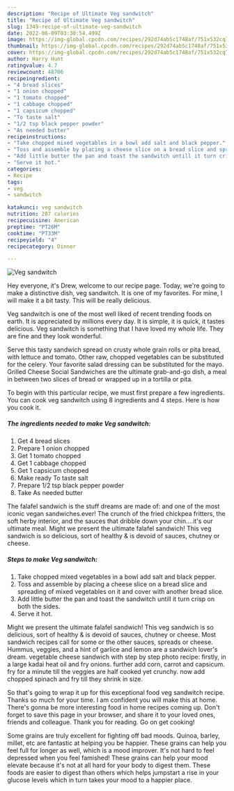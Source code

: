 ```yaml
---
description: "Recipe of Ultimate Veg sandwitch"
title: "Recipe of Ultimate Veg sandwitch"
slug: 1349-recipe-of-ultimate-veg-sandwitch
date: 2022-06-09T03:30:54.499Z
image: https://img-global.cpcdn.com/recipes/292d74ab5c1748af/751x532cq70/veg-sandwitch-recipe-main-photo.jpg
thumbnail: https://img-global.cpcdn.com/recipes/292d74ab5c1748af/751x532cq70/veg-sandwitch-recipe-main-photo.jpg
cover: https://img-global.cpcdn.com/recipes/292d74ab5c1748af/751x532cq70/veg-sandwitch-recipe-main-photo.jpg
author: Harry Hunt
ratingvalue: 4.7
reviewcount: 48706
recipeingredient:
- "4 bread slices"
- "1 onion chopped"
- "1 tomato chopped"
- "1 cabbage chopped"
- "1 capsicum chopped"
- "To taste salt"
- "1/2 tsp black pepper powder"
- "As needed butter"
recipeinstructions:
- "Take chopped mixed vegetables in a bowl add salt and black pepper."
- "Toss and assemble by placing a cheese slice on a bread slice and spreading of mixed vegetables on it and cover with another bread slice."
- "Add little butter the pan and toast the sandwitch untill it turn crisp on both the sides."
- "Serve it hot."
categories:
- Recipe
tags:
- veg
- sandwitch

katakunci: veg sandwitch 
nutrition: 287 calories
recipecuisine: American
preptime: "PT26M"
cooktime: "PT33M"
recipeyield: "4"
recipecategory: Dinner

---
```



![Veg sandwitch](https://img-global.cpcdn.com/recipes/292d74ab5c1748af/751x532cq70/veg-sandwitch-recipe-main-photo.jpg)

Hey everyone, it's Drew, welcome to our recipe page. Today, we're going to make a distinctive dish, veg sandwitch. It is one of my favorites. For mine, I will make it a bit tasty. This will be really delicious.

Veg sandwitch is one of the most well liked of recent trending foods on earth. It is appreciated by millions every day. It is simple, it is quick, it tastes delicious. Veg sandwitch is something that I have loved my whole life. They are fine and they look wonderful.

Serve this tasty sandwich spread on crusty whole grain rolls or pita bread, with lettuce and tomato. Other raw, chopped vegetables can be substituted for the celery. Your favorite salad dressing can be substituted for the mayo. Grilled Cheese Social Sandwiches are the ultimate grab-and-go dish, a meal in between two slices of bread or wrapped up in a tortilla or pita.


To begin with this particular recipe, we must first prepare a few ingredients. You can cook veg sandwitch using 8 ingredients and 4 steps. Here is how you cook it.

<!--inarticleads1-->

##### The ingredients needed to make Veg sandwitch:

1. Get 4 bread slices
1. Prepare 1 onion chopped
1. Get 1 tomato chopped
1. Get 1 cabbage chopped
1. Get 1 capsicum chopped
1. Make ready To taste salt
1. Prepare 1/2 tsp black pepper powder
1. Take As needed butter


The falafel sandwich is the stuff dreams are made of: and one of the most iconic vegan sandwiches.ever! The crunch of the fried chickpea fritters, the soft herby interior, and the sauces that dribble down your chin….it&#39;s our ultimate meal. Might we present the ultimate falafel sandwich! This veg sandwich is so delicious, sort of healthy &amp; is devoid of sauces, chutney or cheese. 

<!--inarticleads2-->

##### Steps to make Veg sandwitch:

1. Take chopped mixed vegetables in a bowl add salt and black pepper.
1. Toss and assemble by placing a cheese slice on a bread slice and spreading of mixed vegetables on it and cover with another bread slice.
1. Add little butter the pan and toast the sandwitch untill it turn crisp on both the sides.
1. Serve it hot.


Might we present the ultimate falafel sandwich! This veg sandwich is so delicious, sort of healthy &amp; is devoid of sauces, chutney or cheese. Most sandwich recipes call for some or the other sauces, spreads or cheese. Hummus, veggies, and a hint of garlice and lemon are a sandwich lover&#39;s dream. vegetable cheese sandwich with step by step photo recipe: firstly, in a large kadai heat oil and fry onions. further add corn, carrot and capsicum. fry for a minute till the veggies are half cooked yet crunchy. now add chopped spinach and fry till they shrink in size. 

So that's going to wrap it up for this exceptional food veg sandwitch recipe. Thanks so much for your time. I am confident you will make this at home. There's gonna be more interesting food in home recipes coming up. Don't forget to save this page in your browser, and share it to your loved ones, friends and colleague. Thank you for reading. Go on get cooking!

Some grains are truly excellent for fighting off bad moods. Quinoa, barley, millet, etc are fantastic at helping you be happier. These grains can help you feel full for longer as well, which is a mood improver. It's not hard to feel depressed when you feel famished! These grains can help your mood elevate because it's not at all hard for your body to digest them. These foods are easier to digest than others which helps jumpstart a rise in your glucose levels which in turn takes your mood to a happier place.
